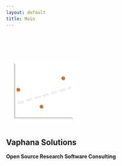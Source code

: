 ```yaml
---
layout: default
title: Main
---
```


</br>
</br>
</br>

![](/images/logo200.png)

Vaphana Solutions
---------------------------

**Open Source Research Software Consulting**




<!-- This is image link --->




<!--

----

Latest in the blog
-------------------------------

Blog RSS here: <a title="blog RSS" href="http://easterneurope.github.io/feed.xml">
                    <i class="fa fa-rss-square"></i></a>

<div id="posts">
    {% for post in site.posts offset: 0 limit: 3 %}
        <small style="color: #999;">{{ post.date | date: "%b %d, %Y" }}</small> 
        <a href="{{ post.url }}">{{ post.title }}</a>
        <br />
        {% if post.summary %}
            <small>{{ post.summary }}</small>
        {% endif %}
    {% endfor %}
    </div>

-->
